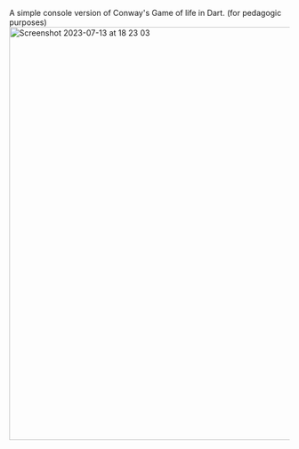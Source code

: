 A simple console version of Conway's Game of life in Dart.
(for pedagogic purposes)
<img width="742" alt="Screenshot 2023-07-13 at 18 23 03" src="https://github.com/serge-hulne/Game-of-life-Dart/assets/303502/4cc32182-180f-4a5b-96e8-4232be9f8490">
